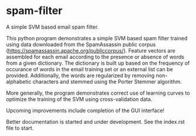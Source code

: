 # spam-filter
A simple SVM based email spam filter.

This python program demonstrates a simple SVM based spam filter trained using data downloaded
from the SpamAssassin public corpus (https://spamassassin.apache.org/publiccorpus/). Feature
vectors are assembled for each email according to the presence or absence of words from a
given dictionary.  The dictionary is built up based on the frequency of occurance of words
in the email training set or an external list can be provided.  Additionally, the words are
regularized by removing non-alphabetic characters and stemmed using the Porter Stemmer
algorithm.

More generally, the program demonstrates correct use of learning curves to optimize the
training of the SVM using cross-validation data.

Upcoming improvements include completion of the GUI interface!

Better documentation is started and under development.  See the index.rst file to start.
